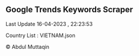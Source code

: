 

## Google Trends Keywords Scraper 
 
Last Update 16-04-2023 , 22:23:53

Country List :
VIETNAM.json



© Abdul Muttaqin 
